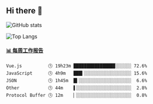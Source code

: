 ## Hi there 👋

![GitHub stats](https://github-readme-stats.orilight.top/api?username=orilights)

![Top Langs](https://github-readme-stats.orilight.top/api/top-langs/?username=orilights&layout=compact)

<!-- waka-box start -->
#### <a href="https://gist.github.com/92c8d5b388768c10efcba86e82b7c4fb" target="_blank">📊 每周工作报告</a>
```text
Vue.js          🕓 19h23m ███████████████▉░░░░░░ 72.6%
JavaScript      🕓 4h9m   ███▍░░░░░░░░░░░░░░░░░░ 15.6%
JSON            🕓 1h45m  █▍░░░░░░░░░░░░░░░░░░░░  6.6%
Other           🕓 44m    ▌░░░░░░░░░░░░░░░░░░░░░  2.8%
Protocol Buffer 🕓 12m    ▏░░░░░░░░░░░░░░░░░░░░░  0.8%
```
<!-- Powered by https://github.com/journey-ad/waka-box-go . -->
<!-- waka-box end -->
